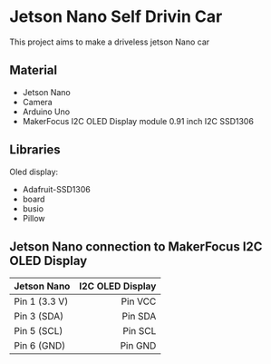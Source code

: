 # Jetson Nano Self Drivin Car

This project aims to make a driveless jetson Nano car

## Material

- Jetson Nano
- Camera
- Arduino Uno
- MakerFocus I2C OLED Display module 0.91 inch I2C SSD1306

## Libraries

Oled display:

- Adafruit-SSD1306
- board
- busio
- Pillow

## Jetson Nano connection to MakerFocus I2C OLED Display

| Jetson Nano   | I2C OLED Display |
| :------------ | ---------------: |
| Pin 1 (3.3 V) |          Pin VCC |
| Pin 3 (SDA)   |          Pin SDA |
| Pin 5 (SCL)   |          Pin SCL |
| Pin 6 (GND)   |          Pin GND |
